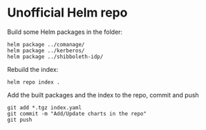 # Unofficial Helm repo

Build some Helm packages in the folder:
```
helm package ../comanage/
helm package ../kerberos/
helm package ../shibboleth-idp/
```
Rebuild the index:
```
helm repo index .
```
Add the built packages and the index to the repo, commit and push
```
git add *.tgz index.yaml
git commit -m "Add/Update charts in the repo"
git push
```

